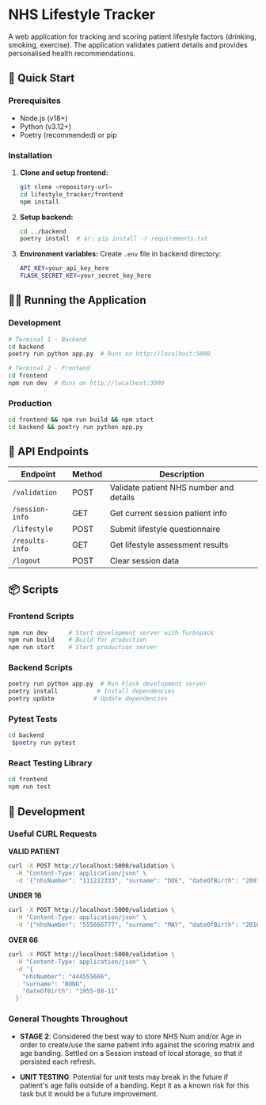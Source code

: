 # NHS Lifestyle Tracker

A web application for tracking and scoring patient lifestyle factors (drinking, smoking, exercise). The application validates patient details and provides personalised health recommendations.

## 🚀 Quick Start

### Prerequisites
- Node.js (v18+)
- Python (v3.12+)
- Poetry (recommended) or pip

### Installation

1. **Clone and setup frontend:**
   ```bash
   git clone <repository-url>
   cd lifestyle_tracker/frontend
   npm install
   ```

2. **Setup backend:**
   ```bash
   cd ../backend
   poetry install  # or: pip install -r requirements.txt
   ```

3. **Environment variables:**
   Create `.env` file in backend directory:
   ```bash
   API_KEY=your_api_key_here
   FLASK_SECRET_KEY=your_secret_key_here
   ```

## 🏃‍♂️ Running the Application

### Development
```bash
# Terminal 1 - Backend
cd backend
poetry run python app.py  # Runs on http://localhost:5000

# Terminal 2 - Frontend  
cd frontend
npm run dev  # Runs on http://localhost:3000
```

### Production
```bash
cd frontend && npm run build && npm start
cd backend && poetry run python app.py
```

## 📡 API Endpoints

| Endpoint | Method | Description |
|----------|--------|-------------|
| `/validation` | POST | Validate patient NHS number and details |
| `/session-info` | GET | Get current session patient info |
| `/lifestyle` | POST | Submit lifestyle questionnaire |
| `/results-info` | GET | Get lifestyle assessment results |
| `/logout` | POST | Clear session data |

## 📦 Scripts

### Frontend Scripts
```bash
npm run dev      # Start development server with Turbopack
npm run build    # Build for production
npm run start    # Start production server
```

### Backend Scripts
```bash
poetry run python app.py  # Run Flask development server
poetry install           # Install dependencies
poetry update           # Update dependencies
```

### Pytest Tests
```bash
cd backend
 $poetry run pytest

```

### React Testing Library
```bash
cd frontend
npm run test
```

## 🔧 Development

### Useful CURL Requests

**VALID PATIENT**
```bash
curl -X POST http://localhost:5000/validation \
  -H "Content-Type: application/json" \
  -d '{"nhsNumber": "111222333", "surname": "DOE", "dateOfBirth": "2007-01-14"}'
```

**UNDER 16**
```bash
curl -X POST http://localhost:5000/validation \
  -H "Content-Type: application/json" \
  -d '{"nhsNumber": "555666777", "surname": "MAY", "dateOfBirth": "2010-11-14"}'
```

**OVER 66**
```bash
curl -X POST http://localhost:5000/validation \
  -H "Content-Type: application/json" \
  -d '{
    "nhsNumber": "444555666",
    "surname": "BOND", 
    "dateOfBirth": "1955-08-11"
  }'
```

### General Thoughts Throughout

- **STAGE 2**: Considered the best way to store NHS Num and/or Age in order to create/use the same patient info against the scoring matrix and age banding. Settled on a Session instead of local storage, so that it persisted each refresh. 

- **UNIT TESTING**: Potential for unit tests may break in the future if patient's age falls outside of a banding. Kept it as a known risk for this task but it would be a future improvement.  